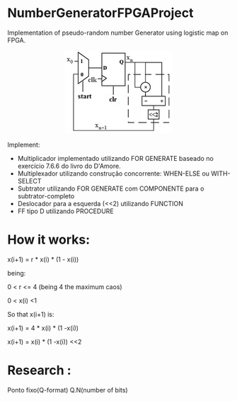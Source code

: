 
# NumberGeneratorFPGAProject
Implementation of pseudo-random number Generator using logistic map on FPGA. 

<p align="center">
  <a href="Logistic Map">
    <img src="https://github.com/brunayfy/NumberGeneratorFPGAProject/blob/master/imgs/LogisticMap.jpg?raw=true" />
  </a>
</p>

Implement:
* Multiplicador implementado utilizando FOR GENERATE baseado no exercício 7.6.6 do livro do D'Amore.
* Multiplexador utilizando construção concorrente: WHEN-ELSE ou WITH-SELECT
* Subtrator utilizando FOR GENERATE com COMPONENTE para o subtrator-completo 
* Deslocador para a esquerda (<<2) utilizando FUNCTION
* FF tipo D utilizando PROCEDURE

# How it works:

x(i+1) = r * x(i) * (1 - x(i))

being:

0 < r    <= 4 (being 4 the maximum caos)

0 < x(i) <1

So that x(i+1) is:

x(i+1) = 4 * x(i) * (1 -x(i))

x(i+1) = x(i) * (1 -x(i)) <<2

# Research :
Ponto fixo(Q-format) Q.N(number of bits)